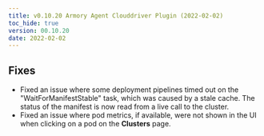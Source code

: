 ```yaml
---
title: v0.10.20 Armory Agent Clouddriver Plugin (2022-02-02)
toc_hide: true
version: 00.10.20
date: 2022-02-02
---
```


## Fixes

* Fixed an issue where some deployment pipelines timed out on the "WaitForManifestStable" task, which was caused by a stale cache. The status of the manifest is now read from a live call to the cluster.
* Fixed an issue where pod metrics, if available, were not shown in the UI when clicking on a pod on the **Clusters** page.